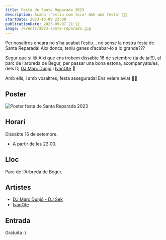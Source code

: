 ```yaml
---
title: Festa de Santa Reparada 2023
description: Acaba l'estiu com toca! Amb una festa! 🌅🎉
startDate: 2023-16-09 23:00
publicationDate: 2023-09-07 21:12
image: /events/2023-santa-reparada.jpg
---
```


Per nosaltres encara no s’ha acabat l’estiu… no sense la nostra festa de Santa Reparada! Així doncs, teniu ganes d’acabar-lo a lo grande???

Segur que sí 😉 Així que ens trobem dissabte 16 de setembre (ja de ja!!!), al parc de l’arbreda de Begur, per passar una bona estona, acompanyats/es, dels Dj [DJ Marc Dunjó](https://www.instagram.com/marcdunjo) i [IvanOte](https://www.instagram.com/ivanote) 🤩

Amb ells, i amb vosaltres, festa assegurada! Ens veiem aviat 🫶🏽

## Poster

![Poster festa de Santa Reparada 2023](/events/2023-santa-reparada.jpg)

## Horari

Dissabte 16 de setembre.

- A partir de les 23:00.

## Lloc

Parc de l'Arbreda de Begur.

## Artistes

- [DJ Marc Dunjó - DJ Sek](https://www.instagram.com/marcdunjo)
- [IvanOte](https://www.instagram.com/ivanote)

## Entrada

Gratuïta :)
